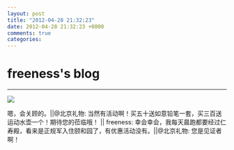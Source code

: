 ```yaml
---
layout: post
title: "2012-04-28 21:32:23"
date: 2012-04-28 21:32:23 +0800
comments: true
categories: 
---
```


# freeness's blog

----------

![](http://okqmqrbgo.bkt.clouddn.com/201204282132231.jpg)

>
嗯，会关顾的。||@北京礼物: 当然有活动啊！买五十送如意铅笔一套，买三百送运动水壶一个！期待您的莅临哦！ || freeness: 幸会幸会，我每天晨跑都要经过仁寿殿，看来是正规军入住颐和园了，有优惠活动没有。||@北京礼物: 您是见证者啊！